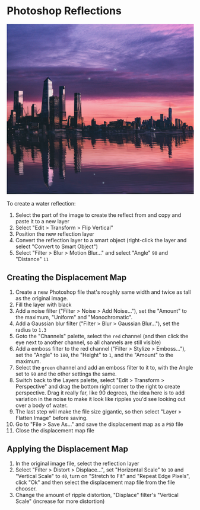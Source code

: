 # Photoshop Reflections

![Reflections](assets/photoshop-reflections.jpeg)

To create a water reflection:

1. Select the part of the image to create the reflect from and copy and paste it to a new layer
2. Select "Edit > Transform > Flip Vertical"
3. Position the new reflection layer
4. Convert the reflection layer to a smart object (right-click the layer and select "Convert to Smart Object")
5. Select "Filter > Blur > Motion Blur..." and select "Angle" `90` and "Distance" `11`

## Creating the Displacement Map

1. Create a new Photoshop file that's roughly same width and twice as tall as the original image.
2. Fill the layer with black
3. Add a noise filter ("Filter > Noise > Add Noise..."), set the "Amount" to the maximum, "Uniform" and "Monochromatic".
4. Add a Gaussian blur filter ("Filter > Blur > Gaussian Blur..."), set the radius to `1.3`
5. Goto the "Channels" palette, select the `red` channel (and then click the eye next to another channel, so all channels are still visible)
6. Add a emboss filter to the red channel ("Filter > Stylize > Emboss..."), set the "Angle" to `180`, the "Height" to `1`, and the "Amount" to the maximum.
7. Select the `green` channel and add an emboss filter to it to, with the Angle set to `90` and the other settings the same.
8. Switch back to the Layers palette, select "Edit > Transform > Perspective" and drag the bottom right corner to the right to create perspective. Drag it really far, like 90 degrees, the idea here is to add variation in the noise to make it look like ripples you'd see looking out over a body of water.
9. The last step will make the file size gigantic, so then select "Layer > Flatten Image" before saving.
10. Go to "File > Save As…" and save the displacement map as a `PSD` file
11. Close the displacement map file

## Applying the Displacement Map

1. In the original image file, select the reflection layer
2. Select "Filter > Distort > Displace...", set "Horizontal Scale" to `10` and "Vertical Scale" to `40`, turn on "Stretch to Fit" and "Repeat Edge Pixels", click "Ok" and then select the displacement map file from the file chooser.
3. Change the amount of ripple distortion, "Displace" filter's "Vertical Scale" (increase for more distortion)
